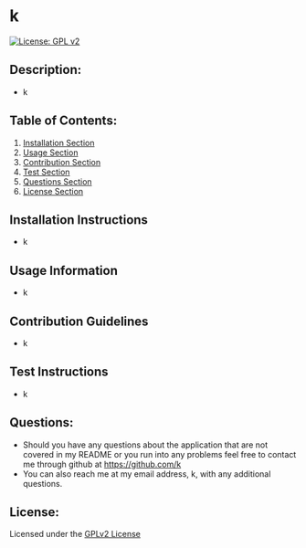 # k
[![License: GPL v2](https://img.shields.io/badge/License-GPL%20v2-blue.svg)](https://www.gnu.org/licenses/old-licenses/gpl-2.0.en.html)

## Description:
- k

## Table of Contents:
1. [Installation Section](#installation-instructions)
2. [Usage Section](#usage-information)
3. [Contribution Section](#contribution-guidelines)
4. [Test Section](#test-instructions)
5. [Questions Section](#questions)
6. [License Section](#license)

## Installation Instructions
- k
## Usage Information
- k
## Contribution Guidelines
- k
## Test Instructions
- k

## Questions:
- Should you have any questions about the application that are not covered in my README or you run into any problems feel free to contact me through github at https://github.com/k 
- You can also reach me at my email address, k, with any additional questions.

## License:
Licensed under the [GPLv2 License](https://choosealicense.com/licenses/gpl-2.0/)



